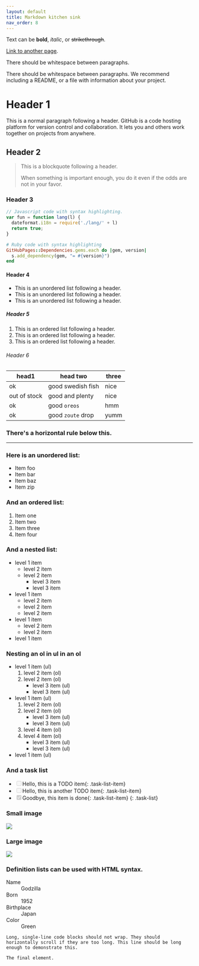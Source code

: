 ```yaml
---
layout: default
title: Markdown kitchen sink
nav_order: 8
---
```


Text can be **bold**, *italic*, or ~~strikethrough~~.

[Link to another page](another-page).

There should be whitespace between paragraphs.

There should be whitespace between paragraphs. We recommend including a README, or a file with information about your project.

# Header 1

This is a normal paragraph following a header. GitHub is a code hosting platform for version control and collaboration. It lets you and others work together on projects from anywhere.

## Header 2

> This is a blockquote following a header.
>
>
> When something is important enough, you do it even if the odds are not in your favor.

### Header 3

```js
// Javascript code with syntax highlighting.
var fun = function lang(l) {
  dateformat.i18n = require('./lang/' + l)
  return true;
}
```

```ruby
# Ruby code with syntax highlighting
GitHubPages::Dependencies.gems.each do |gem, version|
  s.add_dependency(gem, "= #{version}")
end
```

#### Header 4

* This is an unordered list following a header.
* This is an unordered list following a header.
* This is an unordered list following a header.

##### Header 5

1. This is an ordered list following a header.
2. This is an ordered list following a header.
3. This is an ordered list following a header.

###### Header 6

| head1 | head two | three |
| --- | --- | --- |
| ok | good swedish fish | nice |
| out of stock | good and plenty | nice |
| ok | good `oreos` | hmm |
| ok | good `zoute` drop | yumm |

### There's a horizontal rule below this.

---

### Here is an unordered list:

* Item foo
* Item bar
* Item baz
* Item zip

### And an ordered list:

1. Item one
2. Item two
3. Item three
4. Item four

### And a nested list:

* level 1 item
  * level 2 item
  * level 2 item
    * level 3 item
    * level 3 item
* level 1 item
  * level 2 item
  * level 2 item
  * level 2 item
* level 1 item
  * level 2 item
  * level 2 item
* level 1 item

### Nesting an ol in ul in an ol

* level 1 item (ul)
  1. level 2 item (ol)
  2. level 2 item (ol)
     * level 3 item (ul)
     * level 3 item (ul)
* level 1 item (ul)
  1. level 2 item (ol)
  2. level 2 item (ol)
     * level 3 item (ul)
     * level 3 item (ul)
  3. level 4 item (ol)
  4. level 4 item (ol)
     * level 3 item (ul)
     * level 3 item (ul)
* level 1 item (ul)

### And a task list

* <input type="checkbox" class="task-list-item-checkbox" disabled="disabled" />Hello, this is a TODO item{: .task-list-item}
* <input type="checkbox" class="task-list-item-checkbox" disabled="disabled" />Hello, this is another TODO item{: .task-list-item}
* <input type="checkbox" class="task-list-item-checkbox" disabled="disabled" checked="checked" />Goodbye, this item is done{: .task-list-item}
{: .task-list}

### Small image

![](https://assets-cdn.github.com/images/icons/emoji/octocat.png)

### Large image

![](https://guides.github.com/activities/hello-world/branching.png)

### Definition lists can be used with HTML syntax.

<dl><dt>Name</dt><dd>Godzilla</dd><dt>Born</dt><dd>1952</dd><dt>Birthplace</dt><dd>Japan</dd><dt>Color</dt><dd>Green</dd></dl>

```
Long, single-line code blocks should not wrap. They should horizontally scroll if they are too long. This line should be long enough to demonstrate this.
```

```
The final element.
```